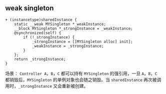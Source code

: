 ## weak singleton

```
+ (instancetype)sharedInstance {
    static __weak MYSingleton *_weakInstance;
    __block MYSingleton *_strongInstance = _weakInstance;
    @synchronized(self) {
        if (!_strongInstance) {
            _strongInstance = [[MYSingleton alloc] init];
            _weakInstance = _strongInstance;
        }
    };
    return _strongInstance;
}
```
场景：
`Controller A`，`B`，`C` 都可以持有 `MYSingleton` 的强引用，一旦 `A`，`B`，`C` 都销毁后，`MYSingleton` 的单例对象也会随之销毁。当 `sharedInstance` 再次被调用时，`_strongInstance` 又会重新被创建。
